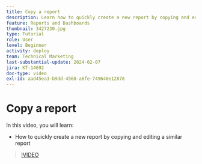 ```yaml
---
title: Copy a report
description: Learn how to quickly create a new report by copying and editing a similar report.
feature: Reports and Dashboards
thumbnail: 3427230.jpg
type: Tutorial
role: User
level: Beginner
activity: deploy
team: Technical Marketing
last-substantial-update: 2024-02-07
jira: KT-14692
doc-type: video
exl-id: aad45ea3-b9dd-4568-a6fe-749640e12878
---
```

# Copy a report

In this video, you will learn:

* How to quickly create a new report by copying and editing a similar report

>[!VIDEO](https://video.tv.adobe.com/v/3427230/?quality=12&learn=on)
